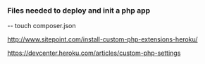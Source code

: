 ### Files needed to deploy and init a php app

-- touch composer.json

<http://www.sitepoint.com/install-custom-php-extensions-heroku/>





<https://devcenter.heroku.com/articles/custom-php-settings>
